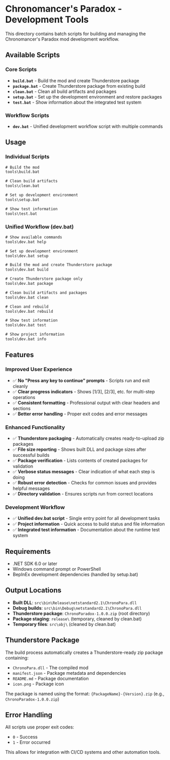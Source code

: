 # Chronomancer's Paradox - Development Tools

This directory contains batch scripts for building and managing the Chronomancer's Paradox mod development workflow.

## Available Scripts

### Core Scripts

- **`build.bat`** - Build the mod and create Thunderstore package
- **`package.bat`** - Create Thunderstore package from existing build
- **`clean.bat`** - Clean all build artifacts and packages
- **`setup.bat`** - Set up the development environment and restore packages
- **`test.bat`** - Show information about the integrated test system

### Workflow Scripts

- **`dev.bat`** - Unified development workflow script with multiple commands

## Usage

### Individual Scripts
```cmd
# Build the mod
tools\build.bat

# Clean build artifacts
tools\clean.bat

# Set up development environment
tools\setup.bat

# Show test information
tools\test.bat
```

### Unified Workflow (dev.bat)
```cmd
# Show available commands
tools\dev.bat help

# Set up development environment
tools\dev.bat setup

# Build the mod and create Thunderstore package
tools\dev.bat build

# Create Thunderstore package only
tools\dev.bat package

# Clean build artifacts and packages
tools\dev.bat clean

# Clean and rebuild
tools\dev.bat rebuild

# Show test information
tools\dev.bat test

# Show project information
tools\dev.bat info
```

## Features

### Improved User Experience
- ✅ **No "Press any key to continue" prompts** - Scripts run and exit cleanly
- ✅ **Clear progress indicators** - Shows [1/3], [2/3], etc. for multi-step operations
- ✅ **Consistent formatting** - Professional output with clear headers and sections
- ✅ **Better error handling** - Proper exit codes and error messages

### Enhanced Functionality
- ✅ **Thunderstore packaging** - Automatically creates ready-to-upload zip packages
- ✅ **File size reporting** - Shows built DLL and package sizes after successful builds
- ✅ **Package verification** - Lists contents of created packages for validation
- ✅ **Verbose status messages** - Clear indication of what each step is doing
- ✅ **Robust error detection** - Checks for common issues and provides helpful messages
- ✅ **Directory validation** - Ensures scripts run from correct locations

### Development Workflow
- ✅ **Unified dev.bat script** - Single entry point for all development tasks
- ✅ **Project information** - Quick access to build status and file information
- ✅ **Integrated test information** - Documentation about the runtime test system

## Requirements

- .NET SDK 6.0 or later
- Windows command prompt or PowerShell
- BepInEx development dependencies (handled by setup.bat)

## Output Locations

- **Built DLL**: `src\bin\Release\netstandard2.1\ChronoPara.dll`
- **Debug builds**: `src\bin\Debug\netstandard2.1\ChronoPara.dll`
- **Thunderstore package**: `ChronoParadox-1.0.0.zip` (root directory)
- **Package staging**: `release\` (temporary, cleaned by clean.bat)
- **Temporary files**: `src\obj\` (cleaned by clean.bat)

## Thunderstore Package

The build process automatically creates a Thunderstore-ready zip package containing:
- `ChronoPara.dll` - The compiled mod
- `manifest.json` - Package metadata and dependencies
- `README.md` - Package documentation
- `icon.png` - Package icon

The package is named using the format: `{PackageName}-{Version}.zip` (e.g., `ChronoParadox-1.0.0.zip`)

## Error Handling

All scripts use proper exit codes:
- `0` - Success
- `1` - Error occurred

This allows for integration with CI/CD systems and other automation tools.